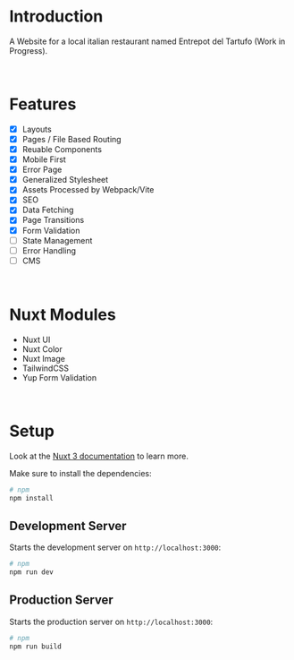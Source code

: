 # Introduction

A Website for a local italian restaurant named Entrepot del Tartufo (Work in Progress).

<br>

# Features

- [x] Layouts
- [x] Pages / File Based Routing
- [x] Reuable Components
- [x] Mobile First
- [x] Error Page
- [x] Generalized Stylesheet
- [x] Assets Processed by Webpack/Vite
- [x] SEO
- [x] Data Fetching
- [x] Page Transitions
- [x] Form Validation
- [ ] State Management
- [ ] Error Handling
- [ ] CMS

<br>

# Nuxt Modules

- Nuxt UI
- Nuxt Color
- Nuxt Image
- TailwindCSS
- Yup Form Validation

<br>

# Setup

Look at the [Nuxt 3 documentation](https://nuxt.com/docs/getting-started/introduction) to learn more.

Make sure to install the dependencies:

```bash
# npm
npm install
```

## Development Server

Starts the development server on `http://localhost:3000`:

```bash
# npm
npm run dev
```

## Production Server

Starts the production server on `http://localhost:3000`:

```bash
# npm
npm run build
```
